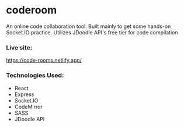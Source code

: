 # coderoom
An online code collaboration tool.
Built mainly to get some hands-on Socket.IO practice.
Utilizes JDoodle API's free tier for code compilation

### Live site: 
https://code-rooms.netlify.app/

### Technologies Used:
  - React
  - Express
  - Socket.IO
  - CodeMirror
  - SASS
  - JDoodle API



